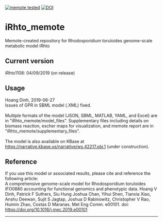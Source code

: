 [![memote tested](https://img.shields.io/badge/memote-tested-blue.svg?style=plastic)](https://github.com/maranasgroup/iRhto_memote/) [![DOI](https://zenodo.org/badge/DOI/10.5281/zenodo.2647589.svg)](https://doi.org/10.5281/zenodo.2647589)

# iRhto_memote
Memote-created repository for Rhodosporidium toruloides genome-scale metabolic model iRhto

## Current version
iRhto1108: 04/09/2019 (on release)

## Usage
Hoang Dinh, 2019-06-27<br>
Issues of GPR in SBML model (.XML) fixed.<br>
<br>
Multiple formats of the model (JSON, SBML, MATLAB, YAML, and Excel) are in "iRhto_memote/model_files". Supplementary files including details on biomass reaction, escher maps for visualization, and memote report are in "iRhto_memote/supplementary_files".<br>
<br>
The model is also available on KBase at https://narrative.kbase.us/narrative/ws.42217.obj.1 (under construction).

## Reference
If you use this model or associated results, please cite and reference the following article:<br>
A comprehensive genome-scale model for Rhodosporidium toruloides IFO0880 accounting for functional genomics and phenotypic data. Hoang V Dinh, Patrick F Suthers, Siu Hung Joshua Chan, Yihui Shen, Tianxia Xiao, Anshu Deewan, Sujit S Jagtap, Joshua D Rabinowitz, Christopher V Rao, Huimin Zhao, Costas D Maranas. Met Eng Comm. e00101. doi: https://doi.org/10.1016/j.mec.2019.e00101

---
